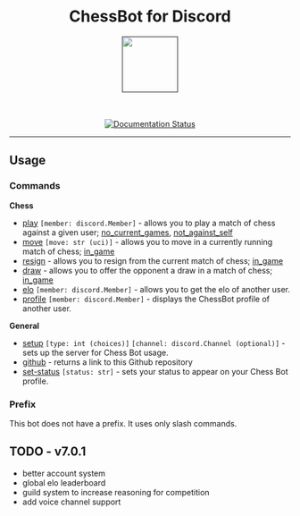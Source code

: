 <h1 align="center">ChessBot for Discord</h1>
<p align="center">
    <a href=""><img width="100" src=""/></a>
</p>
<p align="center">
    <br>
    <br>
    <a href="https://opendebates.readthedocs.io/en/latest/?badge=latest">
        <img src="https://readthedocs.org/projects/opendebates/badge/?version=latest" alt='Documentation Status'/>
    </a>
</p>
<hr>

## Usage

### Commands

**Chess**

- [play](https://github.com/Akins2229/DiscordChessBot/blob/0805751272f3339971044f4de59519eb82509d55/plugins/chess/chess.py#L76) `[member: discord.Member]` - allows you to play a match of chess against a given user; [no_current_games](https://github.com/Akins2229/DiscordChessBot/blob/0805751272f3339971044f4de59519eb82509d55/plugins/chess/chess.py#L25), [not_against_self](https://github.com/Akins2229/DiscordChessBot/blob/0805751272f3339971044f4de59519eb82509d55/plugins/chess/chess.py#L37)
- [move](https://github.com/Akins2229/DiscordChessBot/blob/0805751272f3339971044f4de59519eb82509d55/plugins/chess/chess.py#L133) `[move: str (uci)]` - allows you to move in a currently running match of chess; [in_game](https://github.com/Akins2229/DiscordChessBot/blob/0805751272f3339971044f4de59519eb82509d55/plugins/chess/chess.py#L48)
- [resign](https://github.com/Akins2229/DiscordChessBot/blob/0805751272f3339971044f4de59519eb82509d55/plugins/chess/chess.py#L157) - allows you to resign from the current match of chess; [in_game](https://github.com/Akins2229/DiscordChessBot/blob/0805751272f3339971044f4de59519eb82509d55/plugins/chess/chess.py#L48)
- [draw](https://github.com/Akins2229/DiscordChessBot/blob/0805751272f3339971044f4de59519eb82509d55/plugins/chess/chess.py#L170) - allows you to offer the opponent a draw in a match of chess; [in_game](https://github.com/Akins2229/DiscordChessBot/blob/0805751272f3339971044f4de59519eb82509d55/plugins/chess/chess.py#L48)
- [elo](https://github.com/Akins2229/DiscordChessBot/blob/0805751272f3339971044f4de59519eb82509d55/plugins/chess/chess.py#L200) `[member: discord.Member]` - allows you to get the elo of another user.
- [profile]() `[member: discord.Member]` - displays the ChessBot profile of another user.

**General**

- [setup]() `[type: int (choices)]` `[channel: discord.Channel (optional)]` - sets up the server for Chess Bot usage.
- [github]() - returns a link to this Github repository
- [set-status]() `[status: str]` - sets your status to appear on your Chess Bot profile. 

### Prefix

This bot does not have a prefix. It uses only slash commands.

## TODO - v7.0.1

- better account system
- global elo leaderboard
- guild system to increase reasoning for competition
- add voice channel support
